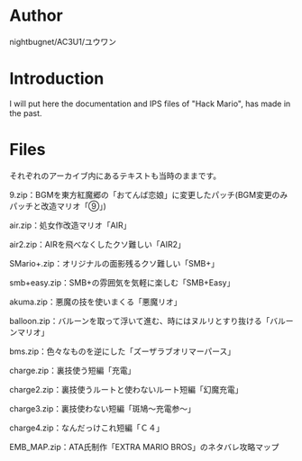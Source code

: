 # Author
nightbugnet/AC3U1/ユウワン

# Introduction
I will put here the documentation and IPS files of "Hack Mario", has made in the past.

# Files
それぞれのアーカイブ内にあるテキストも当時のままです。

9.zip：BGMを東方紅魔郷の「おてんば恋娘」に変更したパッチ(BGM変更のみパッチと改造マリオ「⑨」)

air.zip：処女作改造マリオ「AIR」

air2.zip：AIRを飛べなくしたクソ難しい「AIR2」

SMario+.zip：オリジナルの面影残るクソ難しい「SMB+」

smb+easy.zip：SMB+の雰囲気を気軽に楽しむ「SMB+Easy」

akuma.zip：悪魔の技を使いまくる「悪魔リオ」

balloon.zip：バルーンを取って浮いて進む、時にはヌルリとすり抜ける「バルーンマリオ」

bms.zip：色々なものを逆にした「ズーザラブオリマーパース」

charge.zip：裏技使う短編「充電」

charge2.zip：裏技使うルートと使わないルート短編「幻魔充電」

charge3.zip：裏技使わない短編「斑鳩～充電参～」

charge4.zip：なんだっけこれ短編「Ｃ４」

EMB_MAP.zip：ATA氏制作「EXTRA MARIO BROS」のネタバレ攻略マップ

